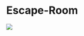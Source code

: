 # Escape-Room

![](https://docs.google.com/presentation/d/1Dx1F4-bySnKC_XJtMgtpfU2olsQ66eNT71RhAEy7quI/edit?usp=sharing)
